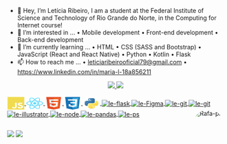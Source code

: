 - 👋 Hey, I’m Letícia Ribeiro, 
     I am a student at the Federal Institute of Science and Technology of Rio Grande do Norte, in the Computing for Internet course!
- 👀 I’m interested in ...
    • Mobile development
    • Front-end development
    • Back-end development
- 🌱 I’m currently learning ...
    • HTML 
    • CSS (SASS and Bootstrap)
    • JavaScript (React and React Native)
    • Python
    • Kotlin
    • Flask
- 📫 How to reach me ...
    • leticiaribeirooficial79@gmail.com
    • https://www.linkedin.com/in/maria-l-18a856211 
    
<div align="center">
  <a href="https://github.com/leticiaribeiro16">
  <img height="180em" src="https://github-readme-stats.vercel.app/api?username=leticiaribeiro16&show_icons=true&theme=dracula&include_all_commits=true&count_private=true"/>
  <img height="180em" src="https://github-readme-stats.vercel.app/api/top-langs/?username=leticiaribeiro16&layout=compact&langs_count=7&theme=dracula"/>
</div>
<div style="display: inline_block"><br>
  <img align="center" alt="le-Js" height="30" width="40" src="https://raw.githubusercontent.com/devicons/devicon/master/icons/javascript/javascript-plain.svg">
  <img align="center" alt="le-React" height="30" width="40" src="https://raw.githubusercontent.com/devicons/devicon/master/icons/react/react-original.svg">
  <img align="center" alt="le-HTML" height="30" width="40" src="https://raw.githubusercontent.com/devicons/devicon/master/icons/html5/html5-original.svg">
  <img align="center" alt="le-CSS" height="30" width="40" src="https://raw.githubusercontent.com/devicons/devicon/master/icons/css3/css3-original.svg">
  <img align="center" alt="le-Python" height="30" width="40" src="https://raw.githubusercontent.com/devicons/devicon/master/icons/python/python-original.svg">
  <img align="center" alt="le-flask" height="30" width="40" src="https://cdn.jsdelivr.net/gh/devicons/devicon/icons/flask/flask-original.svg">
  <img align="center" alt="le-Figma" height="30" width="40" src="https://cdn.jsdelivr.net/gh/devicons/devicon/icons/figma/figma-original.svg"/>
  <img align="center" alt="le-git" height="30" width="40" src="https://cdn.jsdelivr.net/gh/devicons/devicon/icons/git/git-original.svg"/>
  <img align="center" alt="le-git" height="30" width="40" src="https://cdn.jsdelivr.net/gh/devicons/devicon/icons/github/github-original.svg"/>  
  <img align="center" alt="le-illustrator" height="30" width="40" src="https://cdn.jsdelivr.net/gh/devicons/devicon/icons/illustrator/illustrator-plain.svg"/>
  <img align="center" alt="le-node" height="30" width="40" src="https://cdn.jsdelivr.net/gh/devicons/devicon/icons/nodejs/nodejs-plain-wordmark.svg"/>
  <img align="center" alt="le-pandas" height="30" width="40" src="https://cdn.jsdelivr.net/gh/devicons/devicon/icons/pandas/pandas-original.svg"/>                       <img align="center" alt="le-ps" height="30" width="40" src="https://cdn.jsdelivr.net/gh/devicons/devicon/icons/photoshop/photoshop-line.svg"/>
  <img align="right" alt="Rafa-pic" height="150" style="border-radius:50px;" src="https://media.discordapp.net/attachments/965580923099807758/979830276945498142/download20220504232704.png">
</div>
     
##
     
<div> 
  <a href = "mailto:leticiaribeirooficial79@gmail.com"><img src="https://img.shields.io/badge/-Gmail-%23333?style=for-the-badge&logo=gmail&logoColor=white" target="_blank"></a>
  <a href="https://www.linkedin.com/in/maria-l-18a856211/" target="_blank"><img src="https://img.shields.io/badge/-LinkedIn-%230077B5?style=for-the-badge&logo=linkedin&logoColor=white" target="_blank"></a>  
</div>
